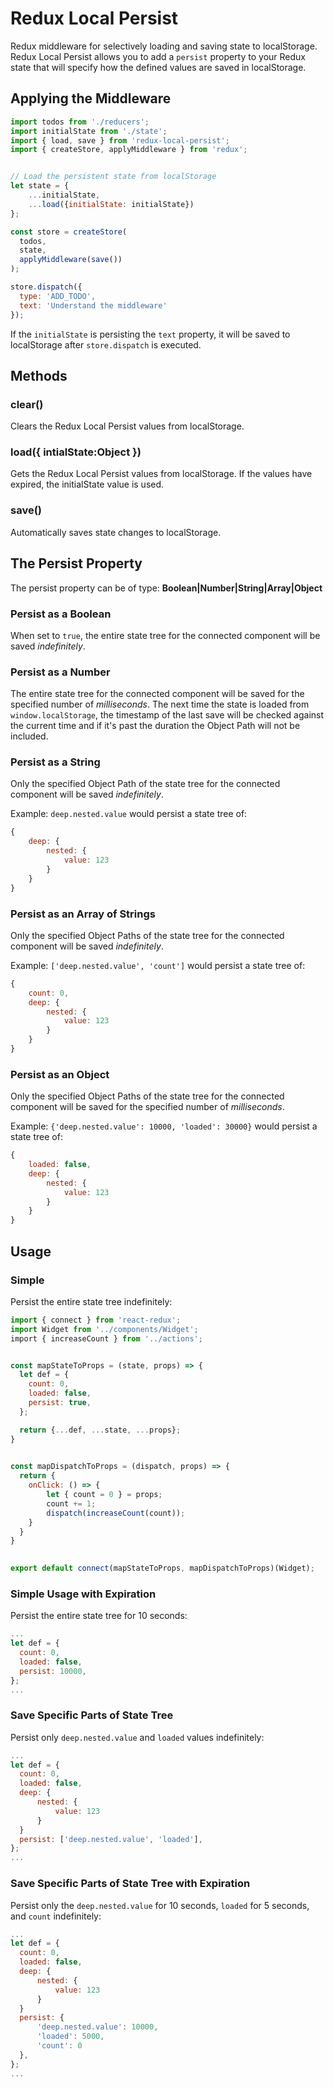 # Redux Local Persist

Redux middleware for selectively loading and saving state to localStorage.
Redux Local Persist allows you to add a `persist` property to your Redux state that will specify how the defined values are saved in localStorage.

## Applying the Middleware
```js
import todos from './reducers';
import initialState from './state';
import { load, save } from 'redux-local-persist';
import { createStore, applyMiddleware } from 'redux';


// Load the persistent state from localStorage
let state = {
    ...initialState,
    ...load({initialState: initialState})
};

const store = createStore(
  todos,
  state,
  applyMiddleware(save())
);

store.dispatch({
  type: 'ADD_TODO',
  text: 'Understand the middleware'
});
```
If the `initialState` is persisting the `text` property, it will be saved to localStorage after `store.dispatch` is executed.


## Methods

### clear()
Clears the Redux Local Persist values from localStorage.

### load({ intialState:Object })
Gets the Redux Local Persist values from localStorage. If the values have expired, the initialState value is used.

### save()
Automatically saves state changes to localStorage.



## The Persist Property

The persist property can be of type: **Boolean|Number|String|Array|Object**

### Persist as a Boolean
When set to `true`, the entire state tree for the connected component will be saved _indefinitely_.

### Persist as a Number
The entire state tree for the connected component will be saved for the specified number of _milliseconds_.
The next time the state is loaded from `window.localStorage`, the timestamp of the last save will be checked against the current time and if it's past the duration the Object Path will not be included.

### Persist as a String
Only the specified Object Path of the state tree for the connected component will be saved _indefinitely_.

Example: `deep.nested.value` would persist a state tree of:
```js
{
    deep: {
        nested: {
            value: 123
        }
    }
}
```

### Persist as an Array of Strings
Only the specified Object Paths of the state tree for the connected component will be saved _indefinitely_.

Example: `['deep.nested.value', 'count']` would persist a state tree of:
```js
{
    count: 0,
    deep: {
        nested: {
            value: 123
        }
    }
}
```

### Persist as an Object
Only the specified Object Paths of the state tree for the connected component will be saved for the specified number of _milliseconds_.

Example: `{'deep.nested.value': 10000, 'loaded': 30000}` would persist a state tree of:
```js
{
    loaded: false,
    deep: {
        nested: {
            value: 123
        }
    }
}
```

## Usage

### Simple
Persist the entire state tree indefinitely:

```js
import { connect } from 'react-redux';
import Widget from '../components/Widget';
​import { increaseCount } from '../actions';


const mapStateToProps = (state, props) => {
  let def = {
    count: 0,
    loaded: false,
    persist: true,
  };

  return {...def, ...state, ...props};
}
​

const mapDispatchToProps = (dispatch, props) => {
  return {
    onClick: () => {
        let { count = 0 } = props;
        count += 1;
        dispatch(increaseCount(count));
    }
  }
}

​
export default connect(mapStateToProps, mapDispatchToProps)(Widget);
```

### Simple Usage with Expiration
Persist the entire state tree for 10 seconds:

```js
...
let def = {
  count: 0,
  loaded: false,
  persist: 10000,
};
...
```


### Save Specific Parts of State Tree
Persist only `deep.nested.value` and `loaded` values indefinitely:

```js
...
let def = {
  count: 0,
  loaded: false,
  deep: {
      nested: {
          value: 123
      }
  }
  persist: ['deep.nested.value', 'loaded'],
};
...
```


### Save Specific Parts of State Tree with Expiration
Persist only the `deep.nested.value` for 10 seconds, `loaded` for 5 seconds, and `count` indefinitely:

```js
...
let def = {
  count: 0,
  loaded: false,
  deep: {
      nested: {
          value: 123
      }
  }
  persist: {
      'deep.nested.value': 10000,
      'loaded': 5000,
      'count': 0
  },
};
...
```
